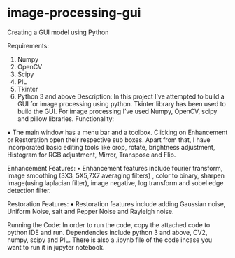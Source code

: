 # image-processing-gui
Creating a GUI model using Python


Requirements: 
1.	Numpy
2.	OpenCV
3.	Scipy
4.	PIL
5.	Tkinter
6.	Python 3 and above
Description: 
In this project I’ve attempted to build a GUI for image processing using python. Tkinter library has been used to build the GUI. For image processing I’ve used Numpy, OpenCV, scipy and pillow libraries. 
Functionality: 

 
•	The main window has a menu bar and a toolbox. Clicking on Enhancement or Restoration open their respective sub boxes. Apart from that, I have incorporated basic editing tools like crop, rotate, brightness adjustment, Histogram for RGB adjustment, Mirror, Transpose and Flip. 



 
Enhancement Features:
•	Enhancement features include fourier transform, image smoothing (3X3, 5X5,7X7 averaging filters) , color to binary, sharpen image(using laplacian filter), image negative, log transform and sobel edge detection filter.
 
Restoration Features:
•	Restoration features include adding Gaussian noise, Uniform Noise, salt and Pepper Noise and Rayleigh noise. 

Running the Code: 
In order to run the code, copy the attached code to python IDE and run. Dependencies include python 3 and above, CV2, numpy, scipy and PIL. There is also a .ipynb file of the code incase you want to run it in jupyter notebook.
